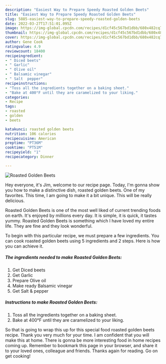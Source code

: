```yaml
---
description: "Easiest Way to Prepare Speedy Roasted Golden Beets"
title: "Easiest Way to Prepare Speedy Roasted Golden Beets"
slug: 5885-easiest-way-to-prepare-speedy-roasted-golden-beets
date: 2022-03-27T17:51:01.095Z
image: https://img-global.cpcdn.com/recipes/d1cf45c567bd1dbb/680x482cq70/roasted-golden-beets-recipe-main-photo.jpg
thumbnail: https://img-global.cpcdn.com/recipes/d1cf45c567bd1dbb/680x482cq70/roasted-golden-beets-recipe-main-photo.jpg
cover: https://img-global.cpcdn.com/recipes/d1cf45c567bd1dbb/680x482cq70/roasted-golden-beets-recipe-main-photo.jpg
author: Gene Cook
ratingvalue: 4.9
reviewcount: 18400
recipeingredient:
- " Diced beets"
- " Garlic"
- " Olive oil"
- " Balsamic vinegar"
- " Salt  pepper"
recipeinstructions:
- "Toss all the ingredients together on a baking sheet."
- "Bake at 400°F until they are caramelized to your liking."
categories:
- Recipe
tags:
- roasted
- golden
- beets

katakunci: roasted golden beets 
nutrition: 106 calories
recipecuisine: American
preptime: "PT36M"
cooktime: "PT51M"
recipeyield: "1"
recipecategory: Dinner

---
```



![Roasted Golden Beets](https://img-global.cpcdn.com/recipes/d1cf45c567bd1dbb/680x482cq70/roasted-golden-beets-recipe-main-photo.jpg)

Hey everyone, it's Jim, welcome to our recipe page. Today, I'm gonna show you how to make a distinctive dish, roasted golden beets. One of my favorites. This time, I am going to make it a bit unique. This will be really delicious.



Roasted Golden Beets is one of the most well liked of current trending foods on earth. It's enjoyed by millions every day. It is simple, it is quick, it tastes yummy. Roasted Golden Beets is something which I have loved my entire life. They are fine and they look wonderful.


To begin with this particular recipe, we must prepare a few ingredients. You can cook roasted golden beets using 5 ingredients and 2 steps. Here is how you can achieve it.

<!--inarticleads1-->

##### The ingredients needed to make Roasted Golden Beets:

1. Get  Diced beets
1. Get  Garlic
1. Prepare  Olive oil
1. Make ready  Balsamic vinegar
1. Get  Salt &amp; pepper




<!--inarticleads2-->

##### Instructions to make Roasted Golden Beets:

1. Toss all the ingredients together on a baking sheet.
1. Bake at 400°F until they are caramelized to your liking.




So that is going to wrap this up for this special food roasted golden beets recipe. Thank you very much for your time. I am confident that you will make this at home. There is gonna be more interesting food in home recipes coming up. Remember to bookmark this page in your browser, and share it to your loved ones, colleague and friends. Thanks again for reading. Go on get cooking!
